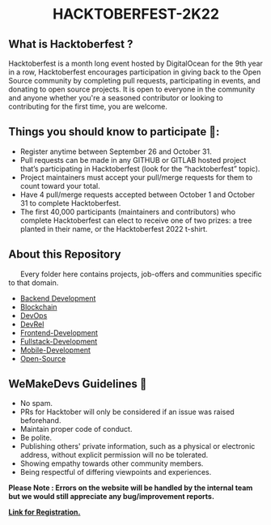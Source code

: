 # <center>**HACKTOBERFEST-2K22**</center>

## **What is Hacktoberfest ?**

Hacktoberfest is a month long event hosted by DigitalOcean for the 9th year in a row, Hacktoberfest encourages participation in giving back to the Open Source community by completing pull requests, participating in events, and donating to open source projects.
It is open to everyone in the community and anyone whether you're a seasoned contributor or looking to contributing for the first time, you are welcome.

## **Things you should know to participate 🤔:**

- Register anytime between September 26 and October 31.
- Pull requests can be made in any GITHUB or GITLAB hosted project that’s participating in Hacktoberfest (look for the “hacktoberfest” topic).
- Project maintainers must accept your pull/merge requests for them to count toward your total.
- Have 4 pull/merge requests accepted between October 1 and October 31 to complete Hacktoberfest.
- The first 40,000 participants (maintainers and contributors) who complete Hacktoberfest can elect to receive one of two prizes: a tree planted in their name, or the Hacktoberfest 2022 t-shirt.

## **About this Repository**

&nbsp;&nbsp;&nbsp;&nbsp;&nbsp;&nbsp;Every folder here contains projects, job-offers and communities specific to that domain.

- [Backend Development](https://github.com/WeMakeDevs/roadmaps/tree/main/Backend-Development)
- [Blockchain](https://github.com/WeMakeDevs/roadmaps/tree/main/Blockchain)
- [DevOps](https://github.com/WeMakeDevs/roadmaps/tree/main/DevOps)
- [DevRel](https://github.com/WeMakeDevs/roadmaps/tree/main/DevRel)
- [Frontend-Development](https://github.com/WeMakeDevs/roadmaps/tree/main/Frontend-Development)
- [Fullstack-Development](https://github.com/WeMakeDevs/roadmaps/tree/main/Fullstack-Development)
- [Mobile-Development](https://github.com/WeMakeDevs/roadmaps/tree/main/Mobile-Development)
- [Open-Source](https://github.com/WeMakeDevs/roadmaps/tree/main/Open-Source)

## **WeMakeDevs Guidelines 🥸**

- No spam.
- PRs for Hacktober will only be considered if an issue was raised beforehand.
- Maintain proper code of conduct.
- Be polite.
- Publishing others' private information, such as a physical or electronic address, without explicit permission will no be tolerated.
- Showing empathy towards other community members.
- Being respectful of differing viewpoints and experiences.

**Please Note : Errors on the website will be handled by the internal team but we would still appreciate any bug/improvement reports.**

[**Link for Registration.**](https://hacktoberfest.com/)
